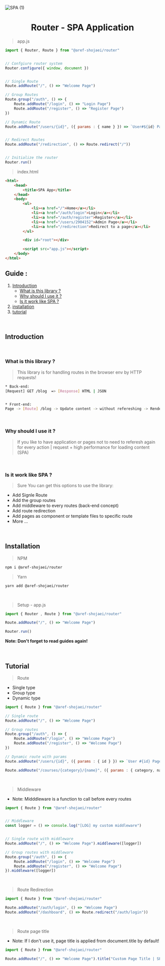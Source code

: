 ![SPA (1)](https://github.com/user-attachments/assets/7e76a68b-84f0-4fa7-b961-26319d3ed3bc)


<h1 align='center'>Router - SPA Application</h1>


> app.js
```js
import { Router, Route } from "@aref-shojaei/router"


// Confgiure router system
Router.configure({ window, document })


// Single Route
Route.addRoute("/", () => "Welcome Page")

// Group Routes
Route.group("/auth", () => {
    Route.addRoute("/login", () => "Login Page")
    Route.addRoute("/register", () => "Register Page")
})

// Dynamic Route
Route.addRoute("/users/{id}", ({ params : { name } }) => `User#${id} Page`)


// Redirect Routes
Route.addRoute("/redirection", () => Route.redirect("/"))


// Initialize the router
Router.run()
```

> index.html
```html
<html>
    <head>
        <title>SPA App</title>
    </head>
    <body>
        <ul>
            <li><a href="/">Home</a></li>
            <li><a href="/auth/login">Login</a></li>
            <li><a href="/auth/register">Register</a></li>
            <li><a href="/users/2904152">Admin Page</a></li>
            <li><a href="/redirection">Redirect to a page</a></li>
        </ul>

        <div id="root"></div>

        <script src="app.js"></script>
    </body>
</html>
```


##  Guide :
1. [Introduction](#introduction)
    * [What is this library ?](#what-is-this-library)
    * [Why should I use it ?](#why-should-i-use-it)
    * [Is it work like SPA ?](#is-it-work-like-spa)
2. [installation](#installation)
3. [tutorial](#tutorial)

<br/>

## Introduction

<br/>

### What is this library ?
> This library is for handling routes in the browser env by HTTP requests!

```bash
* Back-end:
[Request] GET /blog  => [Response] HTML | JSON


* Front-end:
Page -> [Route] /blog -> Update content -> without refereshing -> Render template
```

<br>

### Why should I use it ?
> If you like to have application or pages not to need to referesh again for every action | request + high performance for loading content (SPA)

<br>

### Is it work like SPA ?
> Sure You can get this options to use the library:
* Add Signle Route
* Add the group routes
* Add middleware to every routes (back-end concept)
* Add route redirection
* Add pages as component or template files to specific route
* More ...

<br>

## Installation

> NPM
```bash
npm i @aref-shojaei/router
```

> Yarn
```bash
yarn add @aref-shojaei/router
```

<br/>

> Setup - app.js

```js
import { Router , Route } from "@aref-shojaei/router"

Route.addRoute("/", () => "Welcome Page")

Router.run()
```
**Note: Don't forget to read guides again!**

<br/>

## Tutorial

> Route
* Single type
* Group type
* Dynamic type

```js
import { Route } from "@aref-shojaei/router"

// Single route
Route.addRoute("/", () => "Welcome Page")

// Group routes
Route.group("/auth", () => {
    Route.addRoute("/login", () => "Welcome Page")
    Route.addRoute("/register", () => "Welcome Page")
})

// Dynamic route with params
Route.addRoute("/users/{id}", ({ params : { id } }) => `User #{id} Page`)

Route.addRoute("/courses/{category}/{name}", ({ params : { category, name } }) => `Course Detail: '${category}/${name}'  Page`)
```

<br/>

> Middleware

* Note: Midddleware is a function to call before every routes

```js
import { Route } from "@aref-shojaei/router"


// Middleware
const logger = () => console.log("[LOG] my custom middleware")


// Single route with middleware
Route.addRoute("/", () => "Welcome Page").middleware([logger])

// Group routes with middleware
Route.group("/auth", () => {
    Route.addRoute("/login", () => "Welcome Page")
    Route.addRoute("/register", () => "Welcome Page")
}).middleware([logger])
```

<br/>

> Route Redirection

```js
import { Route } from "@aref-shojaei/router"

Route.addRoute("/auth/login", () => "Welcome Page")
Route.addRoute("/dashboard", () => Route.redirect("/auth/login"))
```

<br/>

> Route page title

* Note: If I don't use it, page title is applied from document.title by default!

```js
import { Route } from "@aref-shojaei/router"

Route.addRoute("/", () => "Welcome Page").title("Custom Page Title | SPA")
```
